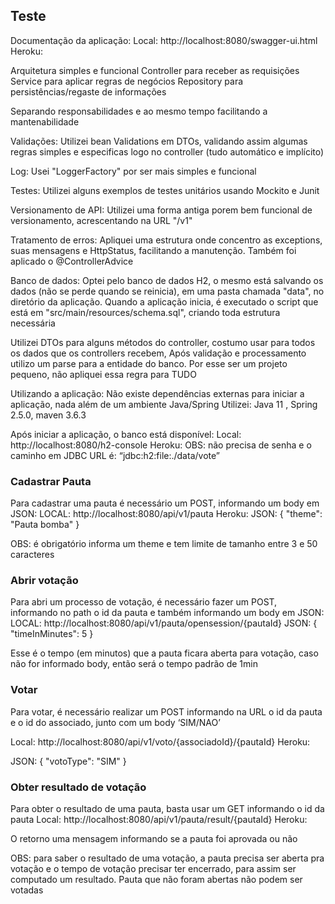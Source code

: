 ## Teste

Documentação da aplicação:
Local: http://localhost:8080/swagger-ui.html
Heroku: 

Arquitetura simples e funcional
Controller para receber as requisições
Service para aplicar regras de negócios 
Repository para persistências/regaste de informações

Separando responsabilidades e ao mesmo tempo facilitando a mantenabilidade

Validações:
Utilizei bean Validations em DTOs, validando assim algumas regras simples e especificas logo no controller (tudo automático e implícito)

Log:
Usei "LoggerFactory" por ser mais simples e funcional

Testes:
Utilizei alguns exemplos de testes unitários usando Mockito e Junit

Versionamento de API:
Utilizei uma forma antiga porem bem funcional de versionamento, acrescentando na URL "/v1"

Tratamento de erros:
Apliquei uma estrutura onde concentro as exceptions, suas mensagens e HttpStatus, facilitando a manutenção.
Também foi aplicado o @ControllerAdvice

Banco de dados:
Optei pelo banco de dados H2, o mesmo está salvando os dados (não se perde quando se reinicia),
em uma pasta chamada "data", no diretório da aplicação.
Quando a aplicação inicia, é executado o script que está em "src/main/resources/schema.sql", criando toda estrutura necessária


Utilizei DTOs para alguns métodos do controller, costumo usar para todos os dados que os controllers recebem,
Após validação e processamento utilizo um parse para a entidade do banco. Por esse ser um projeto pequeno, não apliquei essa regra para TUDO


Utilizando a aplicação:
Não existe dependências externas para iniciar a aplicação, nada além de um ambiente Java/Spring
Utilizei: Java 11 , Spring 2.5.0, maven 3.6.3 


Após iniciar a aplicação, o banco está disponível: 
Local: http://localhost:8080/h2-console
Heroku: 
OBS: não precisa de senha e o caminho em JDBC URL é: 
“jdbc:h2:file:./data/vote”

### Cadastrar Pauta

Para cadastrar uma pauta é necessário um POST, informando um body em JSON:
LOCAL:  http://localhost:8080/api/v1/pauta
Heroku: 
JSON:
{
    "theme": "Pauta bomba"
}

OBS: é obrigatório informa um theme e tem limite de tamanho entre 3 e 50 caracteres 

### Abrir votação
Para abri um processo de votação, é necessário fazer um POST, informando no path o id da pauta e também informando um body em JSON:
LOCAL: http://localhost:8080/api/v1/pauta/opensession/{pautaId}
JSON:
{
    "timeInMinutes": 5
}

Esse é o tempo (em minutos) que a pauta ficara aberta para votação, caso não for informado body, então será o tempo padrão de 1min

### Votar

Para votar, é necessário realizar um POST informando na URL o id da pauta e o id do associado, junto com um body ‘SIM/NAO’

Local: http://localhost:8080/api/v1/voto/{associadoId}/{pautaId}
Heroku:

JSON:
{
    "votoType": "SIM"
}

### Obter resultado de votação

Para obter o resultado de uma pauta, basta usar um GET informando o id da pauta
Local: http://localhost:8080/api/v1/pauta/result/{pautaId}
Heroku:

O retorno uma mensagem informando se a pauta foi aprovada ou não

OBS: para saber o resultado de uma votação, a pauta precisa ser aberta pra votação e o tempo de votação precisar ter encerrado, para assim ser computado um resultado.
Pauta que não foram abertas não podem ser votadas

